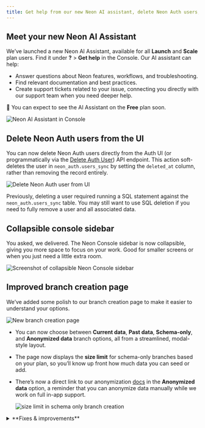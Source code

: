 ```yaml
---
title: Get help from our new Neon AI assistant, delete Neon Auth users, UI improvements, and more
---
```


## Meet your new Neon AI Assistant

We’ve launched a new Neon AI Assistant, available for all **Launch** and **Scale** plan users. Find it under **?** > **Get help** in the Console. Our AI assistant can help:

- Answer questions about Neon features, workflows, and troubleshooting.
- Find relevant documentation and best practices.
- Create support tickets related to your issue, connecting you directly with our support team when you need deeper help.

📌 You can expect to see the AI Assistant on the **Free** plan soon.

![Neon AI Assistant in Console](/docs/changelog/neon_ai_assistant.png)

## Delete Neon Auth users from the UI

You can now delete Neon Auth users directly from the Auth UI (or programmatically via the [Delete Auth User](https://api-docs.neon.tech/reference/deleteneonauthuser)) API endpoint. This action soft-deletes the user in `neon_auth.users_sync` by setting the `deleted_at` column, rather than removing the record entirely.

![Delete Neon Auth user from UI](/docs/changelog/delete_user.png)

Previously, deleting a user required running a SQL statement against the `neon_auth.users_sync` table. You may still want to use SQL deletion if you need to fully remove a user and all associated data.

## Collapsible console sidebar

You asked, we delivered. The Neon Console sidebar is now collapsible, giving you more space to focus on your work. Good for smaller screens or when you just need a little extra room.

![Screenshot of collapsible Neon Console sidebar](/docs/changelog/collapse_menu.png)

## Improved branch creation page

We’ve added some polish to our branch creation page to make it easier to understand your options.

![New branch creation page](/docs/changelog/create_branch_new.png)

- You can now choose between **Current data**, **Past data**, **Schema-only**, and **Anonymized data** branch options, all from a streamlined, modal-style layout.
- The page now displays the **size limit** for schema-only branches based on your plan, so you’ll know up front how much data you can seed or add.
- There’s now a direct link to our anonymization [docs](/docs/workflows/data-anonymization) in the **Anonymized data** option, a reminder that you can anonymize data manually while we work on full in-app support.

  ![size limit in schema only branch creation](/docs/changelog/schema_branch_limit.png)

<details>

<summary>**Fixes & improvements**</summary>

- **Neon Console**
  - When adding an OpenTelemetry (OTel) integration, credential validation is now non-blocking. If we detect an issue, you’ll see a warning, but you can still continue if you choose to. Useful for connecting to a provider we can't fully validate yet.

- **Drizzle Studio update**
  - Drizzle Studio, which powers the **Tables** page in the Neon Console, has been updated to version 1.1.4. For details about the latest updates, see the [Neon Drizzle Studio Integration Changelog](https://github.com/neondatabase/neon-drizzle-studio-changelog/blob/main/CHANGELOG.md).

</details>
